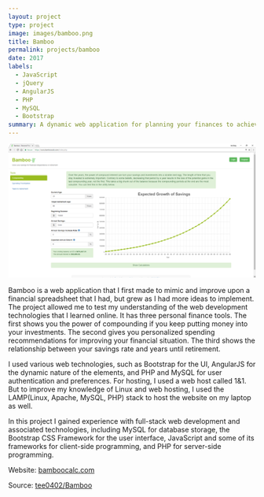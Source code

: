 ```yaml
---
layout: project
type: project
image: images/bamboo.png
title: Bamboo
permalink: projects/bamboo
date: 2017
labels:
  - JavaScript
  - jQuery
  - AngularJS
  - PHP
  - MySQL
  - Bootstrap
summary: A dynamic web application for planning your finances to achieve financial independence or retirement.
---
```


<img class="ui image" src="../images/website.png">

Bamboo is a web application that I first made to mimic and improve upon a financial spreadsheet that I had, but grew as I had more ideas to implement. The project allowed me to test my understanding of the web development technologies that I learned online. It has three personal finance tools. The first shows you the power of compounding if you keep putting money into your investments. The second gives you personalized spending recommendations for improving your financial situation. The third shows the relationship between your savings rate and years until retirement.

I used various web technologies, such as Bootstrap for the UI, AngularJS for the dynamic nature of the elements, and PHP and MySQL for user authentication and preferences. For hosting, I used a web host called 1&1. But to improve my knowledge of Linux and web hosting, I used the LAMP(Linux, Apache, MySQL, PHP) stack to host the website on my laptop as well.

In this project I gained experience with full-stack web development and associated technologies, including MySQL for database storage, the Bootstrap CSS Framework for the user interface, JavaScript and some of its frameworks for client-side programming, and PHP for server-side programming.
 
Website: <a href="https://www.bamboocalc.com">bamboocalc.com</a>

Source: <a href="https://github.com/tee0402/Bamboo"><i class="large github icon "></i>tee0402/Bamboo</a>
